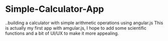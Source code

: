 # Simple-Calculator-App
..building a calculator with simple  arithmetic operations using angular.js
This is actually my first app with amgular.js, I hope to add some scientific functions and a bit of UI/UX to make it more appealing.

